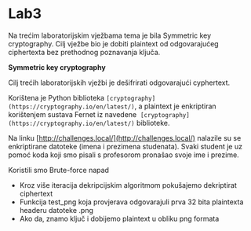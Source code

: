 # Lab3

Na trećim laboratorijskim vježbama tema je bila Symmetric key cryptography.
Cilj vježbe bio je dobiti plaintext od odgovarajućeg ciphertexta bez prethodnog
poznavanja ključa.

**Symmetric key cryptography**

Cilj trećih laboratorijskih vježbi je dešifrirati odgovarajući cyphertext.

Korištena je Python biblioteka `[cryptography](https://cryptography.io/en/latest/)`, a plaintext je enkriptiran korištenjem sustava Fernet iz navedene  `[cryptography](https://cryptography.io/en/latest/)` biblioteke.

Na linku [http://challenges.local/](http://challenges.local/) nalazile su se enkriptirane datoteke (imena i prezimena
studenata). Svaki student je uz pomoć koda koji smo pisali s profesorom pronašao
svoje ime i prezime.

Koristili smo Brute-force napad

- Kroz više iteracija dekripcijskim algoritmom pokušajemo dekriptirat ciphertext
- Funkcija test_png koja provjerava odgovarajuli prva 32 bita plaintexta headeru datoteke .png
- Ako da, znamo ključ i dobijemo plaintext u obliku png formata